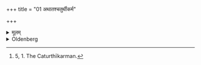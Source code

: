 +++
title = "01 अथातश्चतुर्थीकर्म"

+++

<details><summary>मूलम्</summary>

अथातश्चतुर्थीकर्म १
</details>

<details><summary>Oldenberg</summary>

1. [^1]  Now (follow) the ceremonies of the fourth day.


[^1]:  5, 1. The Caturthīkarman.
</details>
